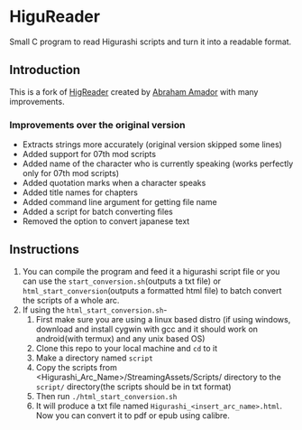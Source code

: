 # HiguReader
Small C program to read Higurashi scripts and turn it into a readable format.

## Introduction
This is a fork of [HigReader](https://github.com/aamador-ch-en/HigReader) created by [Abraham Amador](https://github.com/aamador-ch-en) with many improvements.

### Improvements over the original version
* Extracts strings more accurately (original version skipped some lines)
* Added support for 07th mod scripts
* Added name of the character who is currently speaking (works perfectly only for 07th mod scripts)
* Added quotation marks when a character speaks
* Added title names for chapters
* Added command line argument for getting file name
* Added a script for batch converting files
* Removed the option to convert japanese text

## Instructions
1. You can compile the program and feed it a higurashi script file or you can use the `start_conversion.sh`(outputs a txt file) or `html_start_conversion`(outputs a formatted html file) to batch convert the scripts of a whole arc.
1. If using the `html_start_conversion.sh`-
	1. First make sure you are using a linux based distro (if using windows, download and install cygwin with gcc and it should work on android(with termux) and any unix based OS)
	1. Clone this repo to your local machine and `cd` to it
	1. Make a directory named `script`
	1. Copy the scripts from <Higurashi_Arc_Name>/StreamingAssets/Scripts/ directory to the `script/` directory(the scripts should be in txt format)
	1. Then run `./html_start_conversion.sh`
	1. It will produce a txt file named `Higurashi_<insert_arc_name>.html`. Now you can convert it to pdf or epub using calibre.
